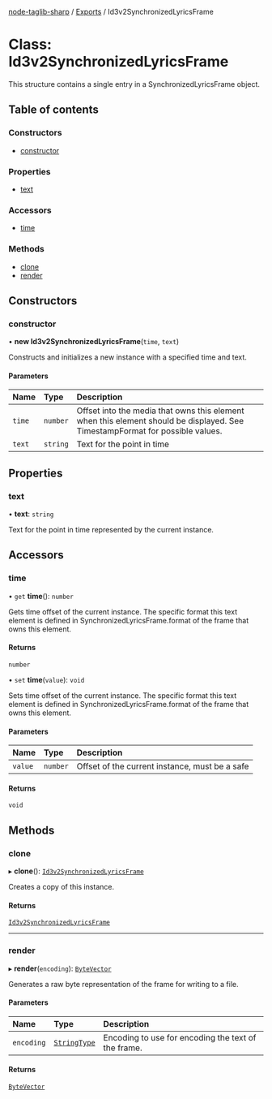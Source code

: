 [node-taglib-sharp](../README.md) / [Exports](../modules.md) / Id3v2SynchronizedLyricsFrame

# Class: Id3v2SynchronizedLyricsFrame

This structure contains a single entry in a SynchronizedLyricsFrame object.

## Table of contents

### Constructors

- [constructor](Id3v2SynchronizedLyricsFrame.md#constructor)

### Properties

- [text](Id3v2SynchronizedLyricsFrame.md#text)

### Accessors

- [time](Id3v2SynchronizedLyricsFrame.md#time)

### Methods

- [clone](Id3v2SynchronizedLyricsFrame.md#clone)
- [render](Id3v2SynchronizedLyricsFrame.md#render)

## Constructors

### constructor

• **new Id3v2SynchronizedLyricsFrame**(`time`, `text`)

Constructs and initializes a new instance with a specified time and text.

#### Parameters

| Name   | Type     | Description                                                                                                                  |
| :----- | :------- | :--------------------------------------------------------------------------------------------------------------------------- |
| `time` | `number` | Offset into the media that owns this element when this element should be displayed. See TimestampFormat for possible values. |
| `text` | `string` | Text for the point in time                                                                                                   |

## Properties

### text

• **text**: `string`

Text for the point in time represented by the current instance.

## Accessors

### time

• `get` **time**(): `number`

Gets time offset of the current instance. The specific format this text element is defined
in SynchronizedLyricsFrame.format of the frame that owns this element.

#### Returns

`number`

• `set` **time**(`value`): `void`

Sets time offset of the current instance. The specific format this text element is defined
in SynchronizedLyricsFrame.format of the frame that owns this element.

#### Parameters

| Name    | Type     | Description                                    |
| :------ | :------- | :--------------------------------------------- |
| `value` | `number` | Offset of the current instance, must be a safe |

#### Returns

`void`

## Methods

### clone

▸ **clone**(): [`Id3v2SynchronizedLyricsFrame`](Id3v2SynchronizedLyricsFrame.md)

Creates a copy of this instance.

#### Returns

[`Id3v2SynchronizedLyricsFrame`](Id3v2SynchronizedLyricsFrame.md)

---

### render

▸ **render**(`encoding`): [`ByteVector`](ByteVector.md)

Generates a raw byte representation of the frame for writing to a file.

#### Parameters

| Name       | Type                                   | Description                                         |
| :--------- | :------------------------------------- | :-------------------------------------------------- |
| `encoding` | [`StringType`](../enums/StringType.md) | Encoding to use for encoding the text of the frame. |

#### Returns

[`ByteVector`](ByteVector.md)
